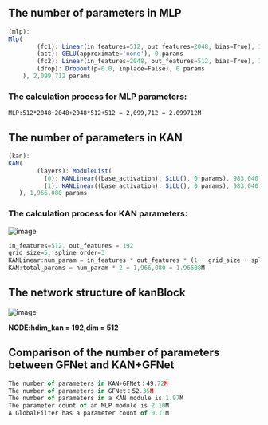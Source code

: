 ## The number of parameters in MLP
```javascript
(mlp):
Mlp(
        (fc1): Linear(in_features=512, out_features=2048, bias=True), 1,050,624 params
        (act): GELU(approximate='none'), 0 params
        (fc2): Linear(in_features=2048, out_features=512, bias=True), 1,049,088 params
        (drop): Dropout(p=0.0, inplace=False), 0 params
    ), 2,099,712 params
```

### The calculation process for MLP parameters:

`MLP:512*2048+2048+2048*512+512 = 2,099,712 = 2.099712M`

## The number of parameters in KAN
```javascript
(kan):
KAN(
        (layers): ModuleList(
          (0): KANLinear((base_activation): SiLU(), 0 params), 983,040 params
          (1): KANLinear((base_activation): SiLU(), 0 params), 983,040 params
   ), 1,966,080 params
```
### The calculation process for KAN parameters:
![image](https://github.com/zhaoweizhao/EdgeComputing/assets/151530559/7629fb42-d269-43fc-a5df-102495af41f6)

```javascript
in_features=512, out_features = 192
grid_size=5, spline_order=3
KANLinear:num_param = in_features * out_features * (1 + grid_size + spline_order + 1) = 983,040 = 0.98304M
KAN:total_params = num_param * 2 = 1,966,080 = 1.96608M
```
## The network structure of kanBlock
![image](https://github.com/zhaoweizhao/EdgeComputing/assets/151530559/f26201fd-f12c-4400-8cb4-2cbb3885cb63)

**NODE:hdim_kan = 192,dim = 512**

## Comparison of the number of parameters between GFNet and KAN+GFNet
```javascript
The number of parameters in KAN+GFNet：49.72M
The number of parameters in GFNet：52.35M
The number of parameters in a KAN module is 1.97M
The parameter count of an MLP module is 2.10M
A GlobalFilter has a parameter count of 0.11M
```
